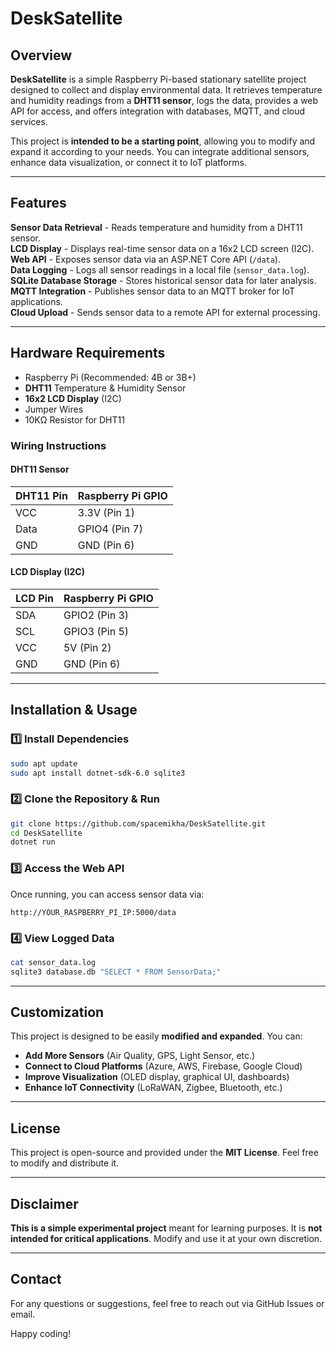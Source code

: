 # DeskSatellite

## Overview
**DeskSatellite** is a simple Raspberry Pi-based stationary satellite project designed to collect and display environmental data. It retrieves temperature and humidity readings from a **DHT11 sensor**, logs the data, provides a web API for access, and offers integration with databases, MQTT, and cloud services. 

This project is **intended to be a starting point**, allowing you to modify and expand it according to your needs. You can integrate additional sensors, enhance data visualization, or connect it to IoT platforms.

---

## Features
 **Sensor Data Retrieval** - Reads temperature and humidity from a DHT11 sensor.  
 **LCD Display** - Displays real-time sensor data on a 16x2 LCD screen (I2C).  
 **Web API** - Exposes sensor data via an ASP.NET Core API (`/data`).  
 **Data Logging** - Logs all sensor readings in a local file (`sensor_data.log`).  
 **SQLite Database Storage** - Stores historical sensor data for later analysis.  
 **MQTT Integration** - Publishes sensor data to an MQTT broker for IoT applications.  
 **Cloud Upload** - Sends sensor data to a remote API for external processing.  

---

## Hardware Requirements
- Raspberry Pi (Recommended: 4B or 3B+)
- **DHT11** Temperature & Humidity Sensor
- **16x2 LCD Display** (I2C)
- Jumper Wires
- 10KΩ Resistor for DHT11

### Wiring Instructions
#### **DHT11 Sensor**
| DHT11 Pin | Raspberry Pi GPIO |
|-----------|-------------------|
| VCC       | 3.3V (Pin 1)      |
| Data      | GPIO4 (Pin 7)     |
| GND       | GND (Pin 6)       |

#### **LCD Display (I2C)**
| LCD Pin | Raspberry Pi GPIO |
|---------|-------------------|
| SDA     | GPIO2 (Pin 3)      |
| SCL     | GPIO3 (Pin 5)      |
| VCC     | 5V (Pin 2)         |
| GND     | GND (Pin 6)        |

---

## Installation & Usage
### **1️⃣ Install Dependencies**
```sh
sudo apt update
sudo apt install dotnet-sdk-6.0 sqlite3
```

### **2️⃣ Clone the Repository & Run**
```sh
git clone https://github.com/spacemikha/DeskSatellite.git
cd DeskSatellite
dotnet run
```

### **3️⃣ Access the Web API**
Once running, you can access sensor data via:
```
http://YOUR_RASPBERRY_PI_IP:5000/data
```

### **4️⃣ View Logged Data**
```sh
cat sensor_data.log
sqlite3 database.db "SELECT * FROM SensorData;"
```

---

## Customization
This project is designed to be easily **modified and expanded**. You can:
- **Add More Sensors** (Air Quality, GPS, Light Sensor, etc.)
- **Connect to Cloud Platforms** (Azure, AWS, Firebase, Google Cloud)
- **Improve Visualization** (OLED display, graphical UI, dashboards)
- **Enhance IoT Connectivity** (LoRaWAN, Zigbee, Bluetooth, etc.)

---

## License
This project is open-source and provided under the **MIT License**. Feel free to modify and distribute it.


---

## Disclaimer
**This is a simple experimental project** meant for learning purposes. It is **not intended for critical applications**. Modify and use it at your own discretion.

---

## Contact
For any questions or suggestions, feel free to reach out via GitHub Issues or email.

Happy coding!
